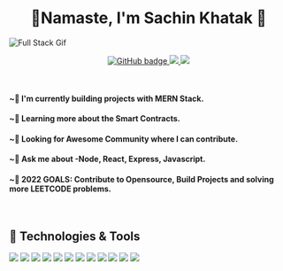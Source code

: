 <div align="center">
  <h1>🙏Namaste, I'm Sachin Khatak 🙇</h1>
</div>

![Full Stack Gif](https://github.com/khataksachin00/khataksachin00/blob/main/Full%20Stack%20Web%20Developer.gif)

<p align="center">
<a href="https://twitter/khataksachin00">
  <img src="https://img.shields.io/twitter/follow/khataksachin00?color=1&logo=Twitter&style=for-the-badge" alt="GitHub badge"/>
</a>
  <a href="https://www.linkedin.com/in/khataksachin00/">
    <img src="https://img.shields.io/twitter/url?color=1&label=Linkedin&logo=Linkedin&logoColor=pink&style=for-the-badge&url=https%3A%2F%2Fwww.linkedin.com%2Fin%2Fkhataksachin00%2F">
  </a>
<a href="https://www.instagram.com/khataksachin00/">
  <img src="https://img.shields.io/twitter/url?color=Blue&label=Instagram&logo=Instagram&style=for-the-badge&url=https%3A%2F%2Fwww.instagram.com%2Fkhataksachin00%2F">
  </a>
</p>
<br>
<h4>~🔭 I'm currently building projects with MERN Stack.</h4>

<h4>~🌱 Learning more about the Smart Contracts.</h4>

<h4>~👯 Looking for Awesome Community where I can contribute.</h4>

<h4>~💬 Ask me about -Node, React, Express, Javascript.</h4>

<h4>~🥅 2022 GOALS: Contribute to Opensource, Build Projects and solving more LEETCODE problems.</h4>
<br>
<h2>🔧 Technologies & Tools</h2>


![](https://img.shields.io/badge/OS-Windows-informational?style=flat&logo=windows&logoColor=white&color=2bbc8a)
![](https://img.shields.io/badge/Editor-VSCode-informational?style=flat&logo=visual-studio-code&logoColor=white&color=2bbc8a)
![](https://img.shields.io/badge/Language-HTML-informational?style=flat&logo=HTML5&logoColor=white&color=2bbc8a)
![](https://img.shields.io/badge/Language-CSS-informational?style=flat&logo=CSS3&logoColor=white&color=2bbc8a)
![](https://img.shields.io/badge/Tools-Tailwind-informational?style=flat&logo=Tailwind-CSS&logoColor=white&color=2bbc8a)
![](https://img.shields.io/badge/Code-JavaScript-informational?style=flat&logo=javascript&logoColor=white&color=2bbc8a)
![](https://img.shields.io/badge/Code-ReactJs-informational?style=flat&logo=React&logoColor=white&color=2bbc8a)
![](https://img.shields.io/badge/Code-ExpressJs-informational?style=flat&logo=Express&logoColor=white&color=2bbc8a)
![](https://img.shields.io/badge/Code-NodeJs-informational?style=flat&logo=Node.js&logoColor=white&color=2bbc8a)
![](https://img.shields.io/badge/Database-MonogoDB-informational?style=flat&logo=mongoDB&logoColor=white&color=2bbc8a)
![](https://img.shields.io/badge/Tools-MySQL-informational?style=flat&logo=MySQL&logoColor=white&color=2bbc8a)
![](https://img.shields.io/badge/VCS-Git-informational?style=flat&logo=git&logoColor=white&color=2bbc8a)

<!--
**khataksachin00/khataksachin00** is a ✨ _special_ ✨ repository because its `README.md` (this file) appears on your GitHub profile.

Here are some ideas to get you started:

- 🔭 I’m currently working on ...
- 🌱 I’m currently learning ...
- 👯 I’m looking to collaborate on ...
- 🤔 I’m looking for help with ...
- 💬 Ask me about ...
- 📫 How to reach me: ...
- 😄 Pronouns: ...
- ⚡ Fun fact: ...
🔭 I’m currently building products✨
🌱 Learning everything i can
👯 Looking for Remote Job
💬 Ask me about - Node, React and Javascript
🥅 2022 GOALS : Contribute to Opensource, Build projects
-->
